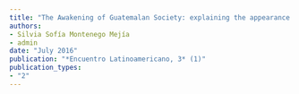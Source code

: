 ```yaml
---
title: "The Awakening of Guatemalan Society: explaining the appearance of the social movement of 2015"
authors:
- Silvia Sofía Montenego Mejía
- admin
date: "July 2016"
publication: "*Encuentro Latinoamericano, 3* (1)"
publication_types:
- "2"
---
```

